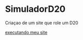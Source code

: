 # SimuladorD20
Criaçao de um site que role um D20

<a href = "https://viniciusmendez.github.io/SimuladorD20/rolard20/index.html"> executando meu site
